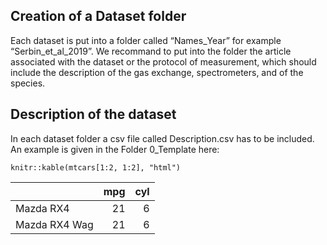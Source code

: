 ## Creation of a Dataset folder

Each dataset is put into a folder called “Names\_Year” for example
“Serbin\_et\_al\_2019”. We recommand to put into the folder the article
associated with the dataset or the protocol of measurement, which should
include the description of the gas exchange, spectrometers, and of the
species.

## Description of the dataset

In each dataset folder a csv file called Description.csv has to be
included. An example is given in the Folder 0\_Template here:

    knitr::kable(mtcars[1:2, 1:2], "html")

<table>
<thead>
<tr>
<th style="text-align:left;">
</th>
<th style="text-align:right;">
mpg
</th>
<th style="text-align:right;">
cyl
</th>
</tr>
</thead>
<tbody>
<tr>
<td style="text-align:left;">
Mazda RX4
</td>
<td style="text-align:right;">
21
</td>
<td style="text-align:right;">
6
</td>
</tr>
<tr>
<td style="text-align:left;">
Mazda RX4 Wag
</td>
<td style="text-align:right;">
21
</td>
<td style="text-align:right;">
6
</td>
</tr>
</tbody>
</table>
